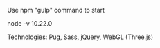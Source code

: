 Use npm "gulp" command to start

node -v 10.22.0

Technologies: Pug, Sass, jQuery, WebGL (Three.js)
